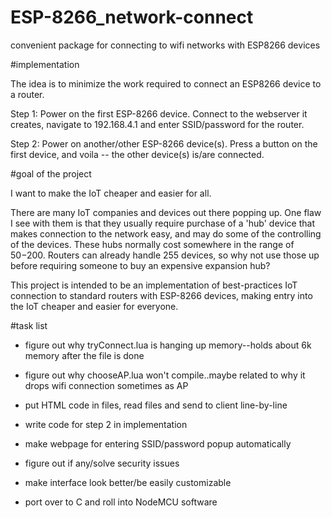 # **ESP-8266_network-connect**
convenient package for connecting to wifi networks with ESP8266 devices


#implementation

The idea is to minimize the work required to connect an ESP8266 device to a router.

Step 1:  Power on the first ESP-8266 device.  Connect to the webserver it creates, navigate to 192.168.4.1 and enter 
SSID/password for the router.

Step 2:  Power on another/other ESP-8266 device(s).  Press a button on the first device, and 
voila -- the other device(s) is/are connected.

#goal of the project

I want to make the IoT cheaper and easier for all.

There are many IoT companies and devices out there popping up.  One flaw I see with them 
is that they usually require purchase of a 'hub' device that makes connection to the 
network easy, and may do some of the controlling of the devices.  These hubs normally cost 
somewhere in the range of $50-$200.  Routers can already handle 255 devices, so why 
not use those up before requiring someone to buy an expensive expansion hub?

This project is intended to be an implementation of best-practices IoT connection 
to standard routers with ESP-8266 devices, making entry into the IoT cheaper and 
easier for everyone.

#task list

* figure out why tryConnect.lua is hanging up memory--holds about 6k memory after the file is done

* figure out why chooseAP.lua won't compile..maybe related to why it drops wifi connection sometimes as AP

* put HTML code in files, read files and send to client line-by-line

* write code for step 2 in implementation

* make webpage for entering SSID/password popup automatically

* figure out if any/solve security issues

* make interface look better/be easily customizable

* port over to C and roll into NodeMCU software